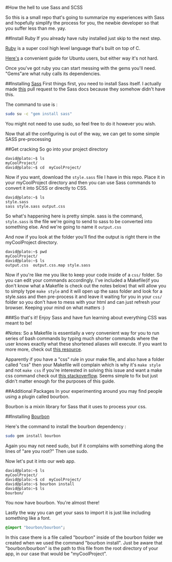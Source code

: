 #How the hell to use Sass and SCSS

So this is a small repo that's going to summarize my experiences with Sass and hopefully simplify the process for you, the newbie developer so that you suffer less than me. yay.

##Install Ruby
If you already have ruby installed just skip to the next step.

[Ruby](https://www.ruby-lang.org/en/downloads/) is a super cool high level language that's built on top of C.

[Here's](https://gorails.com/setup/ubuntu/14.10) a convenient guide for Ubuntu users, but either way it's not hard.

Once you've got ruby you can start messing with the gems you'll need. "Gems"are what ruby calls its dependencies.

##Installing [Sass](http://sass-lang.com/)
First things first, you need to install Sass itself. I actually made [this](https://github.com/DavidAwad/sass-site/commit/ba06b865ecd285bab9e026a7b6bb9d680804e994) pull request to the Sass docs because they somehow didn't have this.

The command to use is :
```bash
sudo su -c "gem install sass"
```
You might not need to use sudo, so feel free to do it however you wish.

Now that all the configuring is out of the way, we can get to some simple SASS pre-processing

##Get cracking
So go into your project directory

```shell
david@plato:~$ ls
myCoolProject/
david@plato:~$ cd  myCoolProject/
```
Now if you want, download the ```style.sass``` file I have in this repo. Place it in your myCoolProject directory and then you can use Sass commands to convert it into SCSS or directly to CSS.

```shell
david@plato:~$ ls
style.sass
sass style.sass output.css
```

So what's happening here is pretty simple. sass is the command, ```style.sass``` is the file we're going to send to sass to be converted into something else. And we're going to name it ```output.css```

And now if you look at the folder you'll find the output is right there in the myCoolProject directory.

```shell
david@plato:~$ pwd
myCoolProject/
david@plato:~$ ls
output.css  output.css.map style.sass
```
Now if you're like me you like to keep your code inside of a ```css/``` folder. So you can edit your commands accordingly. I've included a Makefile(if you don't know what a Makefile is check out the notes below) that will allow you to simply type ```make style``` and it will open up the sass folder and look for a style.sass and then pre-process it and leave it waiting for you in your ```css/``` folder so you don't have to mess with your html and can just refresh your browser. Keeping your mind on what matters :)


###So that's it! Enjoy Sass and have fun learning about everything CSS was meant to be!


#Notes:
So a Makefile is essentially a very convenient way for you to run series of bash commands by typing much shorter commands where the user knows exactly what these shortened aliases will execute. If you want to more more, check out [this resource](http://www.sis.pitt.edu/~mbsclass/tutorial/advanced/makefile/whatis.htm).

Apparently if you have a "css" rule in your make file, and also have a folder called "css" then your Makefile will complain which is why it's ```make style``` and not ```make css``` if you're interested in solving this issue and want a make css command check out [this stackoverflow](http://stackoverflow.com/questions/3931741/why-does-make-think-the-target-is-up-to-date). Seems simple to fix but just didn't matter enough for the purposes of this guide.

##Additional Packages
In your experimenting around you may find people using a plugin called bourbon.

Bourbon is a mixin library for Sass that it uses to process your css.

##Installing [Bourbon](bourbon.io)

Here's the command to install the bourbon dependency :

```bash
sudo gem install bourbon
```
Again you may not need sudo, but if it complains with something along the lines of "are you  root?" Then use sudo.

Now let's put it into our web app.
```shell
david@plato:~$ ls
myCoolProject/
david@plato:~$ cd  myCoolProject/
david@plato:~$ bourbon install
david@plato:~$ ls
bourbon/
```
You now have bourbon. You're almost there!

Lastly the way you can get your sass to import it is just like including something like a font.

```Sass
@import "bourbon/bourbon";
```
In this case there is a file called "bourbon" inside of the bourbon folder we created when we used the command "bourbon install".
Just be aware that "bourbon/bourbon" is the path to this file from the root directory of your app, in our case that would be "myCoolProject".
